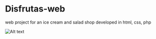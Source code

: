 # Disfrutas-web
web project for an ice cream and salad shop developed in html, css, php

![Alt text](/relative/path/to/disfrutas.JPG?raw=true "View")
